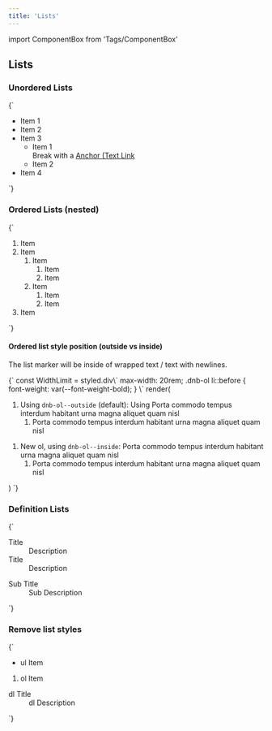 ```yaml
---
title: 'Lists'
---
```


import ComponentBox from 'Tags/ComponentBox'

## Lists

### Unordered Lists

<ComponentBox hideCode data-dnb-test="lists-ul">
{`
<ul className="dnb-ul">
  <li>Item 1</li>
  <li>Item 2</li>
  <li>
    Item 3
    <ul>
      <li>
        Item 1 <br />
        Break with a <a className="dnb-anchor" href="/">Anchor (Text Link</a>
      </li>
      <li>Item 2</li>
    </ul>
  </li>
  <li>Item 4</li>
</ul>
`}
</ComponentBox>

### Ordered Lists (nested)

<ComponentBox hideCode data-dnb-test="lists-ol" caption="Nested ol list by using `.dnb-ol--nested`">
{`
<ol className="dnb-ol dnb-ol--nested">
  <li>Item</li>
  <li>
    Item
    <ol>
      <li>
        Item
        <ol>
          <li>Item</li>
          <li>Item</li>
        </ol>
      </li>
      <li>Item
        <ol>
          <li>Item</li>
          <li>Item</li>
        </ol>
      </li>
    </ol>
  </li>
  <li>Item</li>
</ol>
`}
</ComponentBox>

#### Ordered list style position (outside vs inside)

The list marker will be inside of wrapped text / text with newlines.

<ComponentBox hideCode useRender data-dnb-test="lists-ol-style-position" caption="Nested ol with inside modifier `.dnb-ol--inside`">
{`
const WidthLimit = styled.div\`
  max-width: 20rem;
  .dnb-ol li::before {
    font-weight: var(--font-weight-bold);
  }
\`
render(<WidthLimit>
<ol className="dnb-ol dnb-ol--nested dnb-ol--outside">
  <li>
    Using <code className="dnb-code">dnb-ol--outside</code> (default): Using Porta commodo tempus interdum habitant urna magna aliquet quam nisl
    <ol>
      <li>
        Porta commodo tempus interdum habitant urna magna aliquet quam nisl
      </li>
    </ol>
  </li>
</ol>
<ol className="dnb-ol dnb-ol--nested dnb-ol--inside">
  <li>
    New ol, using <code className="dnb-code">dnb-ol--inside</code>: Porta commodo tempus interdum habitant urna magna aliquet quam nisl
    <ol>
      <li>
        Porta commodo tempus interdum habitant urna magna aliquet quam nisl
      </li>
    </ol>
  </li>
</ol>
</WidthLimit>)
`}
</ComponentBox>

### Definition Lists

<ComponentBox hideCode data-dnb-test="lists-dl">
{`
<dl className="dnb-dl">
  <dt>Title</dt>
  <dd>Description</dd>
  <dt>Title</dt>
  <dd>Description</dd>
  <dl className="dnb-dl">
    <dt>Sub Title</dt>
    <dd>Sub Description</dd>
  </dl>
</dl>
`}
</ComponentBox>

### Remove list styles

<ComponentBox hideCode data-dnb-test="lists-reset">
{`
<ul className="dnb-ul dnb-unstyled-list">
  <li>ul Item</li>
</ul>
<ol className="dnb-ol dnb-unstyled-list">
  <li>ol Item</li>
</ol>
<dl className="dnb-dl dnb-unstyled-list">
  <dt>dl Title</dt>
  <dd>dl Description</dd>
</dl>
`}
</ComponentBox>
